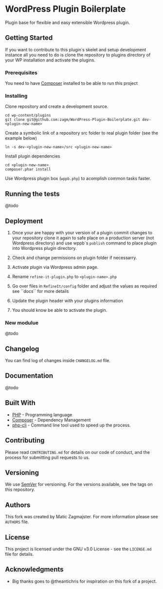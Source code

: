 # WordPress Plugin Boilerplate

Plugin base for flexible and easy extensible Wordpress plugin.

## Getting Started

If you want to contribute to this plugin˙s skelet and setup development instance all you need to do is clone the repository to plugins directory of your WP installation and activate the plugins.

### Prerequisites

You need to have [Composer](https://getcomposer.org/) installed to be able to run this project

### Installing

Clone repository and create a development source.

```
cd wp-content/plugins
git clone git@github.com:zagm/WordPress-Plugin-Boilerplate.git dev-<plugin-new-name>
```


Create a symbolic link of a repository src folder to real plugin folder (see the example below)

```
ln -s dev-<plugin-new-name>/src <plugin-new-name>
```


Install plugin dependencies

```
cd <plugin-new-name>
composer.phar install
```


Use Wordpress plugin box (``wppb.php``) to acomplish common tasks faster.

## Running the tests

@todo

## Deployment

1. Once your are happy with your version of a plugin commit changes to your repository clone it again to safe place on a production server (not Wordpress directory) and use wppb´s ``publish`` command to place plugin into 
Wordpress plugin directory.
1. Check and change permissions on plugin folder if necessarry.
1. Activate plugin via Wordpress admin page.

1. Rename ``refine-it-plugin.php`` to ``<plugin-name>.php``
1. Go over files in ``RefineIt/config`` folder and adjust the values as required see ´´docs´´ for more details
1. Update the plugin header with your plugins information
1. You should know be able to activate the plugin.

### New modulue

@todo

## Changelog

You can find log of changes inside ``CHANGELOG.md`` file.

## Documentation

@todo

## Built With

* [PHP](http://www.dropwizard.io/1.0.2/docs/) - Programming language
* [Composer](https://getcomposer.org/) - Dependency Management
* [php-cli](https://github.com/splitbrain/php-cli) - Command line tool used to speed up the process.

## Contributing

Please read ```CONTRIBUTING.md``` for details on our code of conduct, and the process for submitting pull requests to us.

## Versioning

We use [SemVer](http://semver.org/) for versioning. For the versions available, see the tags on this repository. 

## Authors

This fork was created by Matic Zagmajster. For more information please see ```AUTHORS``` file.

## License

This project is licensed under the GNU v3.0 License - see the ```LICENSE.md``` file for details.

## Acknowledgments

* Big thanks goes to @theantichris for inspiration on this fork of a project.
